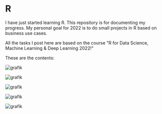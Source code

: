 # R

I have just started learning R. This repository is for documenting my progress.
My personal goal for 2022 is to do small projects in R based on business use cases.

All the tasks I post here are based on the course "R for Data Science, Machine Learning & Deep Learning 2022!"

These are the contents: 

![grafik](https://user-images.githubusercontent.com/83080037/147885592-81d40b8d-591d-4290-9a0f-ff4eabf9fc49.png)


![grafik](https://user-images.githubusercontent.com/83080037/147885598-67b84faf-610c-40c6-802a-c03893d5b293.png)


![grafik](https://user-images.githubusercontent.com/83080037/147885603-9610bae0-7648-4591-a198-b7ee8326ccc8.png)


![grafik](https://user-images.githubusercontent.com/83080037/147885609-15c8f05b-e8b3-4cf8-b430-ff40712775f8.png)


![grafik](https://user-images.githubusercontent.com/83080037/147885620-08770b30-8718-4744-8391-40c3db87ba67.png)
